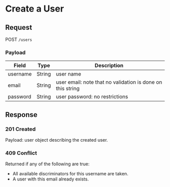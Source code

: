 # Create a User

## Request
POST `/users`

### Payload
| Field | Type | Description |
| ----- | ---- | ----------- |
| username | String | user name |
| email | String | user email: note that no validation is done on this string |
| password | String | user password: no restrictions |

## Response
### 201 Created
Payload: user object describing the created user.

### 409 Conflict
Returned if any of the following are true:
* All available discriminators for this username are taken.
* A user with this email already exists.
